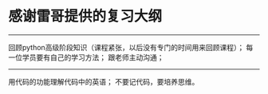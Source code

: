 # 感谢雷哥提供的复习大纲
---
回顾python高级阶段知识（课程紧张，以后没有专门的时间用来回顾课程）；
每一位学员要有自己的学习方法；
跟老师主动沟通；

---
用代码的功能理解代码中的英语；
不要记代码，要培养思维。
